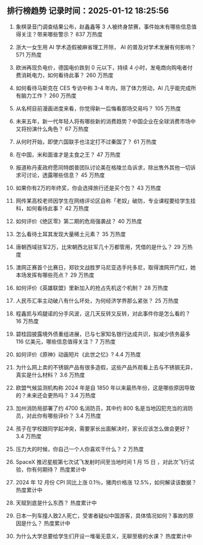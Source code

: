 
## 排行榜趋势 记录时间：2025-01-12 18:25:56
  
  1. 象棋录音门调查结果公布，赵鑫鑫等 3 人被终身禁赛，事件始末有哪些信息值得关注？带来哪些警示？ 837 万热度
    
  2. 浙大一女生用 AI 学术造假被麻省理工开除， AI 的普及对学术发展有何影响？ 571 万热度
    
  3. 欧洲再现负电价，德国电价跌到 0 元以下，持续 4 小时，发电商向购电者付费消耗电力，如何看待此事？ 260 万热度
    
  4. 如何看待马斯克在 CES 专访中称 3-4 年内，除了体力劳动，AI 几乎能完成所有脑力工作？ 260 万热度
    
  5. 从名柯目前漫画进度来看，你觉得新一后悔看那场交易吗？ 105 万热度
    
  6. 未来五年，新一代年轻人将有哪些新的消费趋势？中国企业在全球消费市场中又将扮演什么角色？ 67 万热度
    
  7. 从何时开始，即使六国联手也注定打不过秦国了？ 61 万热度
    
  8. 在中国，米和面谁才是主食之王？ 47 万热度
    
  9. 报道称丹麦政府愿同特朗普团队讨论美在格陵兰岛诉求，除出售外其他一切诉求可讨论，透露哪些信息？ 45 万热度
    
  10. 如果你有2万的年终奖，你会选择旅行还是买个包？ 43 万热度
    
  11. 网传某高校老师因学生在网络评论区自称「老奴」破防，专业课程要给学生挂科，如何看待此事？ 42 万热度
    
  12. 如何评价《绝区零》第二期的危局强袭战？ 40 万热度
    
  13. 怎么看待土耳其发现大量稀土元素？ 35 万热度
    
  14. 唐朝西域驻军2万，比宋朝西北驻军几十万都管用，凭借的是什么？ 29 万热度
    
  15. 澳网正赛首个比赛日，郑钦文战胜罗马尼亚选手托多尼，取得澳网开门红，她本场发挥有哪些亮点？ 29 万热度
    
  16. 如何评价《英雄联盟》里新加入的抢占先机这个机制？ 28 万热度
    
  17. 人民币汇率主动破八有什么坏处，为何经济学界那么紧张？ 25 万热度
    
  18. 程鑫凯与鸡腿诺的分手风波，这几天反转又反转，对此事件你是怎么看的？ 16 万热度
    
  19. 碧桂园披露境外债重组进展，已与七家知名银行达成共识，拟减少债务最多 116 亿美元，哪些信息值得关注？ 7 万热度
    
  20. 如何评价《原神》动画短片《此世之忆》? 4.4 万热度
    
  21. 为什么网上卖的不锈钢产品有很多造假，这些产品外观看上去与不锈钢无异，真实是什么材料？ 3.6 万热度
    
  22. 欧盟气候监测机构称 2024 年是自 1850 年以来最热年份，这是哪些原因导致的？未来还会更热吗？ 3.4 万热度
    
  23. 加州消防局部署了约 4700 名消防员，其中约 800 名是当地囚犯充当的消防员，对此你有哪些评价？ 3.4 万热度
    
  24. 孩子在学校跟同学起冲突，需要家长出面解决时，家长应该怎么做会更好？ 3.4 万热度
    
  25. 压力大的时候，你自己一个人你喜欢干什么？ 2 万热度
    
  26. SpaceX 推迟星舰第七次试飞发射时间至当地时间 1 月 15 日 ，对此次飞行试验，你有何期待？ 热度累计中
    
  27. 2024 年 12 月份 CPI 同比上涨 0.1％，猪肉价格涨 12.5%，如何解读该数据？ 热度累计中
    
  28. 天赋到底是什么东西？ 热度累计中
    
  29. 日本一列车撞人致2人死亡，受害者疑似中国游客，具体情况如何？事故的原因是什么？ 热度累计中
    
  30. 为什么大学总要给学生们开设一堆毫无意义，无聊至极的水课？ 热度累计中
    